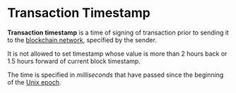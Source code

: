 # Transaction Timestamp

**Transaction timestamp** is a time of signing of transaction prior to sending it to the [blockchain network](/blockchain/blockchain-network.md), specified by the sender.

It is not allowed to set timestamp whose value is more than 2 hours back or 1.5 hours forward of current block timestamp.

The time is specified in _milliseconds_ that have passed since the beginning of the [Unix epoch](https://en.wikipedia.org/wiki/Unix_time).
